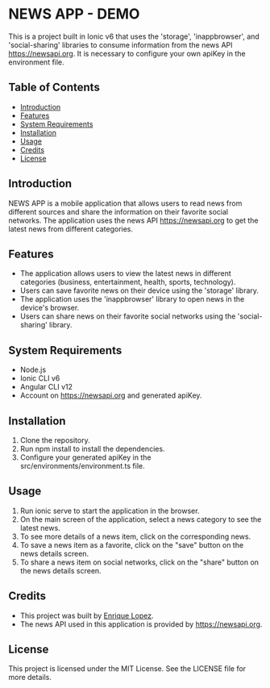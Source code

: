 # NEWS APP - DEMO
This is a project built in Ionic v6 that uses the 'storage', 'inappbrowser', and 'social-sharing' libraries to consume information from the news API https://newsapi.org. It is necessary to configure your own apiKey in the environment file.

## Table of Contents
- [Introduction]
- [Features]
- [System Requirements]
- [Installation]
- [Usage]
- [Credits]
- [License]

## Introduction
NEWS APP is a mobile application that allows users to read news from different sources and share the information on their favorite social networks. The application uses the news API https://newsapi.org to get the latest news from different categories.

## Features
* The application allows users to view the latest news in different categories (business, entertainment, health, sports, technology).
* Users can save favorite news on their device using the 'storage' library.
* The application uses the 'inappbrowser' library to open news in the device's browser.
* Users can share news on their favorite social networks using the 'social-sharing' library.

## System Requirements
* Node.js
* Ionic CLI v6
* Angular CLI v12
* Account on https://newsapi.org and generated apiKey.

## Installation
1. Clone the repository.
2. Run npm install to install the dependencies.
3. Configure your generated apiKey in the src/environments/environment.ts file.
## Usage
1. Run ionic serve to start the application in the browser.
2. On the main screen of the application, select a news category to see the latest news.
3. To see more details of a news item, click on the corresponding news.
4. To save a news item as a favorite, click on the "save" button on the news details screen.
5. To share a news item on social networks, click on the "share" button on the news details screen.
## Credits
* This project was built by [Enrique Lopez].
* The news API used in this application is provided by https://newsapi.org.
## License
This project is licensed under the MIT License. See the LICENSE file for more details.

[Enrique Lopez]: https://github.com/jenriquelopezdev
[Introduction]: #introduction
[Features]: #features
[System Requirements]: #system-requirements
[Installation]: #installation
[Usage]: #usage
[Credits]: #credits
[License]: #license
